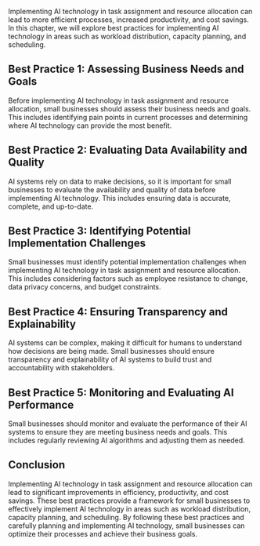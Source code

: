 
Implementing AI technology in task assignment and resource allocation can lead to more efficient processes, increased productivity, and cost savings. In this chapter, we will explore best practices for implementing AI technology in areas such as workload distribution, capacity planning, and scheduling.

Best Practice 1: Assessing Business Needs and Goals
---------------------------------------------------

Before implementing AI technology in task assignment and resource allocation, small businesses should assess their business needs and goals. This includes identifying pain points in current processes and determining where AI technology can provide the most benefit.

Best Practice 2: Evaluating Data Availability and Quality
---------------------------------------------------------

AI systems rely on data to make decisions, so it is important for small businesses to evaluate the availability and quality of data before implementing AI technology. This includes ensuring data is accurate, complete, and up-to-date.

Best Practice 3: Identifying Potential Implementation Challenges
----------------------------------------------------------------

Small businesses must identify potential implementation challenges when implementing AI technology in task assignment and resource allocation. This includes considering factors such as employee resistance to change, data privacy concerns, and budget constraints.

Best Practice 4: Ensuring Transparency and Explainability
---------------------------------------------------------

AI systems can be complex, making it difficult for humans to understand how decisions are being made. Small businesses should ensure transparency and explainability of AI systems to build trust and accountability with stakeholders.

Best Practice 5: Monitoring and Evaluating AI Performance
---------------------------------------------------------

Small businesses should monitor and evaluate the performance of their AI systems to ensure they are meeting business needs and goals. This includes regularly reviewing AI algorithms and adjusting them as needed.

Conclusion
----------

Implementing AI technology in task assignment and resource allocation can lead to significant improvements in efficiency, productivity, and cost savings. These best practices provide a framework for small businesses to effectively implement AI technology in areas such as workload distribution, capacity planning, and scheduling. By following these best practices and carefully planning and implementing AI technology, small businesses can optimize their processes and achieve their business goals.

